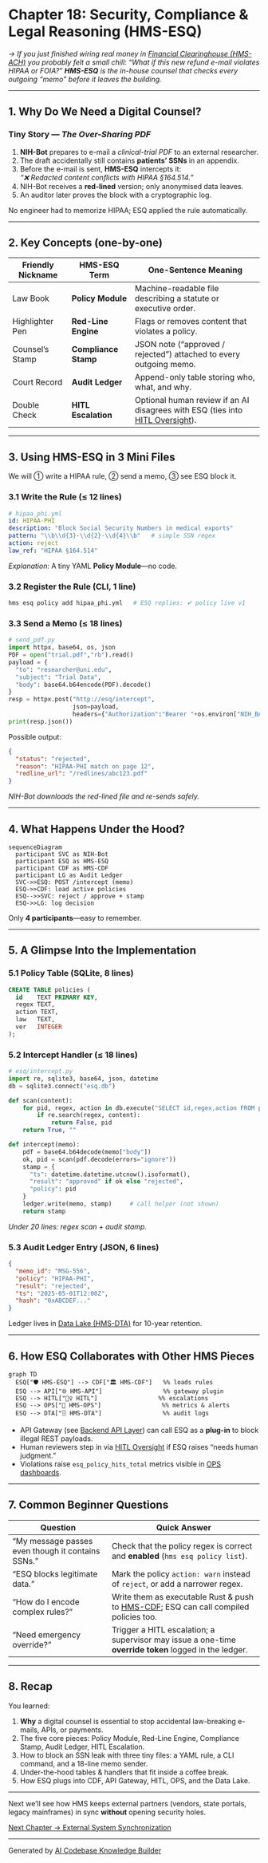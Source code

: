 # Chapter 18: Security, Compliance & Legal Reasoning (HMS-ESQ)

*→ If you just finished wiring real money in [Financial Clearinghouse (HMS-ACH)](17_financial_clearinghouse__hms_ach__.md) you probably felt a small chill: “What if this new refund e-mail violates HIPAA or FOIA?”  **HMS-ESQ** is the in-house counsel that checks every outgoing “memo” before it leaves the building.*

---

## 1. Why Do We Need a Digital Counsel?

### Tiny Story — *The Over-Sharing PDF*

1. **NIH-Bot** prepares to e-mail a *clinical-trial PDF* to an external researcher.  
2. The draft accidentally still contains **patients’ SSNs** in an appendix.  
3. Before the e-mail is sent, **HMS-ESQ** intercepts it:  
   *“❌ Redacted content conflicts with HIPAA §164.514.”*  
4. NIH-Bot receives a **red-lined** version; only anonymised data leaves.  
5. An auditor later proves the block with a cryptographic log.

No engineer had to memorize HIPAA; ESQ applied the rule automatically.

---

## 2. Key Concepts (one-by-one)

| Friendly Nickname   | HMS-ESQ Term          | One-Sentence Meaning |
|---------------------|-----------------------|----------------------|
| Law Book            | **Policy Module**     | Machine-readable file describing a statute or executive order. |
| Highlighter Pen     | **Red-Line Engine**   | Flags or removes content that violates a policy. |
| Counsel’s Stamp     | **Compliance Stamp**  | JSON note (“approved / rejected”) attached to every outgoing memo. |
| Court Record        | **Audit Ledger**      | Append-only table storing who, what, and why. |
| Double Check        | **HITL Escalation**   | Optional human review if an AI disagrees with ESQ (ties into [HITL Oversight](12_human_in_the_loop__hitl__oversight_.md)). |

---

## 3. Using HMS-ESQ in 3 Mini Files

We will ① write a HIPAA rule, ② send a memo, ③ see ESQ block it.

### 3.1 Write the Rule (≤ 12 lines)

```yaml
# hipaa_phi.yml
id: HIPAA-PHI
description: "Block Social Security Numbers in medical exports"
pattern: "\\b\\d{3}-\\d{2}-\\d{4}\\b"   # simple SSN regex
action: reject
law_ref: "HIPAA §164.514"
```

*Explanation:* A tiny YAML **Policy Module**—no code.

### 3.2 Register the Rule (CLI, 1 line)

```bash
hms esq policy add hipaa_phi.yml   # ESQ replies: ✔ policy live v1
```

### 3.3 Send a Memo (≤ 18 lines)

```python
# send_pdf.py
import httpx, base64, os, json
PDF = open("trial.pdf","rb").read()
payload = {
  "to": "researcher@uni.edu",
  "subject": "Trial Data",
  "body": base64.b64encode(PDF).decode()
}
resp = httpx.post("http://esq/intercept",
                  json=payload,
                  headers={"Authorization":"Bearer "+os.environ["NIH_BADGE"]})
print(resp.json())
```

Possible output:

```json
{
  "status": "rejected",
  "reason": "HIPAA-PHI match on page 12",
  "redline_url": "/redlines/abc123.pdf"
}
```

*NIH-Bot downloads the red-lined file and re-sends safely.*

---

## 4. What Happens Under the Hood?

```mermaid
sequenceDiagram
  participant SVC as NIH-Bot
  participant ESQ as HMS-ESQ
  participant CDF as HMS-CDF
  participant LG as Audit Ledger
  SVC->>ESQ: POST /intercept (memo)
  ESQ->>CDF: load active policies
  ESQ-->>SVC: reject / approve + stamp
  ESQ->>LG: log decision
```

Only **4 participants**—easy to remember.

---

## 5. A Glimpse Into the Implementation

### 5.1 Policy Table (SQLite, 8 lines)

```sql
CREATE TABLE policies (
  id    TEXT PRIMARY KEY,
  regex TEXT,
  action TEXT,
  law   TEXT,
  ver   INTEGER
);
```

### 5.2 Intercept Handler (≤ 18 lines)

```python
# esq/intercept.py
import re, sqlite3, base64, json, datetime
db = sqlite3.connect("esq.db")

def scan(content):
    for pid, regex, action in db.execute("SELECT id,regex,action FROM policies"):
        if re.search(regex, content):
            return False, pid
    return True, ""

def intercept(memo):
    pdf = base64.b64decode(memo["body"])
    ok, pid = scan(pdf.decode(errors="ignore"))
    stamp = {
      "ts": datetime.datetime.utcnow().isoformat(),
      "result": "approved" if ok else "rejected",
      "policy": pid
    }
    ledger.write(memo, stamp)     # call helper (not shown)
    return stamp
```

*Under 20 lines: regex scan + audit stamp.*

### 5.3 Audit Ledger Entry (JSON, 6 lines)

```json
{
  "memo_id": "MSG-556",
  "policy": "HIPAA-PHI",
  "result": "rejected",
  "ts": "2025-05-01T12:00Z",
  "hash": "0xABCDEF..."
}
```

Ledger lives in [Data Lake (HMS-DTA)](15_data_core___lake__hms_dta__.md) for 10-year retention.

---

## 6. How ESQ Collaborates with Other HMS Pieces

```mermaid
graph TD
  ESQ["🛡️ HMS-ESQ"] --> CDF["🏛️ HMS-CDF"]   %% loads rules
  ESQ --> API["🌐 HMS-API"]                 %% gateway plugin
  ESQ --> HITL["🙋‍♀️ HITL"]                 %% escalations
  ESQ --> OPS["🔭 HMS-OPS"]                 %% metrics & alerts
  ESQ --> DTA["🗄️ HMS-DTA"]                 %% audit logs
```

* API Gateway (see [Backend API Layer](04_backend_api_layer__hms_svc___hms_api__.md)) can call ESQ as a **plug-in** to block illegal REST payloads.  
* Human reviewers step in via [HITL Oversight](12_human_in_the_loop__hitl__oversight_.md) if ESQ raises “needs human judgment.”  
* Violations raise `esq_policy_hits_total` metrics visible in [OPS dashboards](14_observability___ops__hms_ops__.md).

---

## 7. Common Beginner Questions

| Question | Quick Answer |
|----------|--------------|
| “My message passes even though it contains SSNs.” | Check that the policy regex is correct and **enabled** (`hms esq policy list`). |
| “ESQ blocks legitimate data.” | Mark the policy `action: warn` instead of `reject`, or add a narrower regex. |
| “How do I encode complex rules?” | Write them as executable Rust & push to [HMS-CDF](02_hms_cdf___policy_engine___codified_democracy_foundation__.md); ESQ can call compiled policies too. |
| “Need emergency override?” | Trigger a HITL escalation; a supervisor may issue a one-time **override token** logged in the ledger. |

---

## 8. Recap

You learned:

1. **Why** a digital counsel is essential to stop accidental law-breaking e-mails, APIs, or payments.  
2. The five core pieces: Policy Module, Red-Line Engine, Compliance Stamp, Audit Ledger, HITL Escalation.  
3. How to block an SSN leak with three tiny files: a YAML rule, a CLI command, and a 18-line memo sender.  
4. Under-the-hood tables & handlers that fit inside a coffee break.  
5. How ESQ plugs into CDF, API Gateway, HITL, OPS, and the Data Lake.

---

Next we’ll see how HMS keeps external partners (vendors, state portals, legacy mainframes) in sync **without** opening security holes.

[Next Chapter → External System Synchronization](19_external_system_synchronization_.md)

---

Generated by [AI Codebase Knowledge Builder](https://github.com/The-Pocket/Tutorial-Codebase-Knowledge)